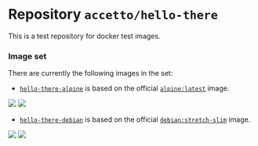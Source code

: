 # Repository `accetto/hello-there`

This is a test repository for docker test images. 

### Image set
There are currently the following images in the set:

- [`hello-there-alpine`](https://hub.docker.com/r/accetto/hello-there-alpine/) is based on the official [`alpine:latest`](https://hub.docker.com/_/alpine/) image.

[![](https://images.microbadger.com/badges/version/accetto/hello-there-alpine.svg)](https://microbadger.com/images/accetto/hello-there-alpine "Get your own version badge on microbadger.com") [![](https://images.microbadger.com/badges/image/accetto/hello-there-alpine.svg)](https://microbadger.com/images/accetto/hello-there-alpine "Get your own image badge on microbadger.com")

- [`hello-there-debian`](https://hub.docker.com/r/accetto/hello-there-debian/) is based on the official [`debian:stretch-slim`](https://hub.docker.com/_/debian/) image.

[![](https://images.microbadger.com/badges/version/accetto/hello-there-debian.svg)](https://microbadger.com/images/accetto/hello-there-debian "Get your own version badge on microbadger.com") [![](https://images.microbadger.com/badges/image/accetto/hello-there-debian.svg)](https://microbadger.com/images/accetto/hello-there-debian "Get your own image badge on microbadger.com")
